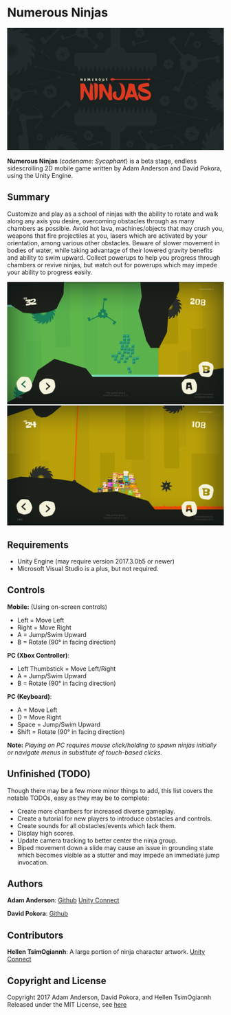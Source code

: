Numerous Ninjas
==========

![Numerous Ninjas Logo](./Publication/logo.png)

**Numerous Ninjas** (*codename: Sycophant*) is a beta stage, endless sidescrolling 2D mobile game written by Adam Anderson and David Pokora, using the Unity Engine.


Summary
-----
Customize and play as a school of ninjas with the ability to rotate and walk along any axis you desire, overcoming obstacles through as many chambers as possible. Avoid hot lava, machines/objects that may crush you, weapons that fire projectiles at you, lasers which are activated by your orientation, among various other obstacles. Beware of slower movement in bodies of water, while taking advantage of their lowered gravity benefits and ability to swim upward.  Collect powerups to help you progress through chambers or revive ninjas, but watch out for powerups which may impede your ability to progress easily.

![Numerous Ninjas Gameplay Screenshot](./Publication/gameplay_0.png)
![Numerous Ninjas Gameplay Screenshot](./Publication/gameplay_1.png)

Requirements
-----
+ Unity Engine (may require version 2017.3.0b5 or newer)
+ Microsoft Visual Studio is a plus, but not required.

Controls
-----
**Mobile:**
(Using on-screen controls)
+ Left = Move Left
+ Right = Move Right
+ A = Jump/Swim Upward
+ B = Rotate (90&deg; in facing direction)

**PC (Xbox Controller)**:
+ Left Thumbstick = Move Left/Right
+ A = Jump/Swim Upward
+ B = Rotate (90&deg; in facing direction)

**PC (Keyboard)**:
+ A = Move Left
+ D = Move Right
+ Space = Jump/Swim Upward
+ Shift = Rotate (90&deg; in facing direction)

**Note:** *Playing on PC requires mouse click/holding to spawn ninjas initially or navigate menus in substitute of touch-based clicks.*

Unfinished (TODO)
-----
Though there may be a few more minor things to add, this list covers the notable TODOs, easy as they may be to complete:
+ Create more chambers for increased diverse gameplay.
+ Create a tutorial for new players to introduce obstacles and controls.
+ Create sounds for all obstacles/events which lack them.
+ Display high scores.
+ Update camera tracking to better center the ninja group.
+ Biped movement down a slide may cause an issue in grounding state which becomes visible as a stutter and may impede an immediate jump invocation.

Authors
------
**Adam Anderson**:
[Github](https://github.com/EchoArray)
[Unity Connect](https://connect.unity.com/u/5824e52132b30600209ac207)

**David Pokora**:
[Github](https://github.com/Xenomega)

Contributors
-----
**Hellen TsimOgiannh**: A large portion of ninja character artwork.
[Unity Connect](https://connect.unity.com/u/58e4d3df32b306001c7a812c)

Copyright and License
----
Copyright 2017 Adam Anderson, David Pokora, and Hellen TsimOgiannh
Released under the MIT License, see [here](./LICENSE)